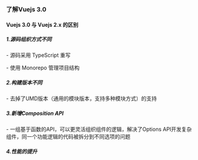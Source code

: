 ### 了解Vuejs 3.0

#### Vuejs 3.0 与 Vuejs 2.x 的区别

##### 1.源码组织方式不同

\- 源码采用 TypeScript 重写

\- 使用 Monorepo 管理项目结构

##### 2.构建版本不同
\- 去掉了UMD版本（通用的模块版本，支持多种模块方式）的支持

##### 3.新增Composition API
\- 一组基于函数的API，可以更灵活组织组件的逻辑，解决了Options API开发复杂组件，同一个功能逻辑的代码被拆分到不同选项的问题

##### 4.性能的提升

